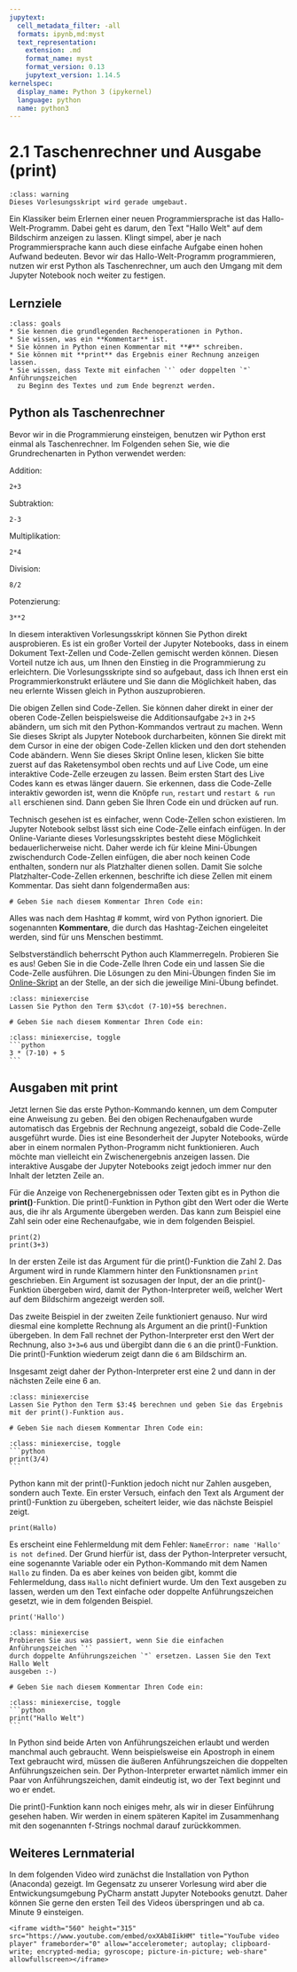 ```yaml
---
jupytext:
  cell_metadata_filter: -all
  formats: ipynb,md:myst
  text_representation:
    extension: .md
    format_name: myst
    format_version: 0.13
    jupytext_version: 1.14.5
kernelspec:
  display_name: Python 3 (ipykernel)
  language: python
  name: python3
---
```


# 2.1 Taschenrechner und Ausgabe (print)

```{admonition} Hinweise zur Vorlesung Objektorientierte Programmierung im WiSe 2025/26
:class: warning
Dieses Vorlesungsskript wird gerade umgebaut.
```

Ein Klassiker beim Erlernen einer neuen Programmiersprache ist das
Hallo-Welt-Programm. Dabei geht es darum, den Text "Hallo Welt" auf dem
Bildschirm anzeigen zu lassen. Klingt simpel, aber je nach Programmiersprache
kann auch diese einfache Aufgabe einen hohen Aufwand bedeuten. Bevor wir das
Hallo-Welt-Programm programmieren, nutzen wir erst Python als Taschenrechner, um
auch den Umgang mit dem Jupyter Notebook noch weiter zu festigen.

## Lernziele

```{admonition} Lernziele
:class: goals
* Sie kennen die grundlegenden Rechenoperationen in Python.
* Sie wissen, was ein **Kommentar** ist.
* Sie können in Python einen Kommentar mit **#** schreiben.
* Sie können mit **print** das Ergebnis einer Rechnung anzeigen lassen.
* Sie wissen, dass Texte mit einfachen `'` oder doppelten `"` Anführungszeichen
  zu Beginn des Textes und zum Ende begrenzt werden. 
```

## Python als Taschenrechner

Bevor wir in die Programmierung einsteigen, benutzen wir Python erst einmal als
Taschenrechner. Im Folgenden sehen Sie, wie die Grundrechenarten in Python
verwendet werden:

Addition:

```{code-cell} ipython3
2+3
```

Subtraktion:

```{code-cell} ipython3
2-3
```

Multiplikation:

```{code-cell} ipython3
2*4
```

Division:

```{code-cell} ipython3
8/2
```

Potenzierung:

```{code-cell} ipython3
3**2
```

In diesem interaktiven Vorlesungsskript können Sie Python direkt ausprobieren.
Es ist ein großer Vorteil der Jupyter Notebooks, dass in einem Dokument
Text-Zellen und Code-Zellen gemischt werden können. Diesen Vorteil nutze ich
aus, um Ihnen den Einstieg in die Programmierung zu erleichtern. Die
Vorlesungsskripte sind so aufgebaut, dass ich Ihnen erst ein
Programmierkonstrukt erläutere und Sie dann die Möglichkeit haben, das neu
erlernte Wissen gleich in Python auszuprobieren.

Die obigen Zellen sind Code-Zellen. Sie können daher direkt in einer der oberen
Code-Zellen beispielsweise die Additionsaufgabe `2+3` in `2+5` abändern, um sich
mit den Python-Kommandos vertraut zu machen. Wenn Sie dieses Skript als Jupyter
Notebook durcharbeiten, können Sie direkt mit dem Cursor in eine der obigen
Code-Zellen klicken und den dort stehenden Code abändern. Wenn Sie dieses Skript
Online lesen, klicken Sie bitte zuerst auf das Raketensymbol oben rechts und auf
Live Code, um eine interaktive Code-Zelle erzeugen zu lassen. Beim ersten Start
des Live Codes kann es etwas länger dauern. Sie erkennen, dass die Code-Zelle
interaktiv geworden ist, wenn die Knöpfe `run`, `restart` und `restart & run
all` erschienen sind. Dann geben Sie Ihren Code ein und drücken auf run.

Technisch gesehen ist es einfacher, wenn Code-Zellen schon existieren. Im
Jupyter Notebook selbst lässt sich eine Code-Zelle einfach einfügen. In der
Online-Variante dieses Vorlesungsskriptes besteht diese Möglichkeit
bedauerlicherweise nicht. Daher werde ich für kleine Mini-Übungen zwischendurch
Code-Zellen einfügen, die aber noch keinen Code enthalten, sondern nur als
Platzhalter dienen sollen. Damit Sie solche Platzhalter-Code-Zellen erkennen,
beschrifte ich diese Zellen mit einem Kommentar. Das sieht dann folgendermaßen
aus:

```{code-cell} ipython3
# Geben Sie nach diesem Kommentar Ihren Code ein:
```

Alles was nach dem Hashtag # kommt, wird von Python ignoriert. Die sogenannten
**Kommentare**, die durch das Hashtag-Zeichen eingeleitet werden, sind für uns
Menschen bestimmt.

Selbstverständlich beherrscht Python auch Klammerregeln. Probieren Sie es aus!
Geben Sie in die Code-Zelle Ihren Code ein und lassen Sie die Code-Zelle
ausführen. Die Lösungen zu den Mini-Übungen finden Sie im
[Online-Skript](https://gramschs.github.io/book_python/intro.html) an der
Stelle, an der sich die jeweilige Mini-Übung befindet.

```{admonition} Mini-Übung
:class: miniexercise
Lassen Sie Python den Term $3\cdot (7-10)+5$ berechnen. 
```

```{code-cell} ipython3
# Geben Sie nach diesem Kommentar Ihren Code ein:
```

````{admonition} Lösung
:class: miniexercise, toggle
```python
3 * (7-10) + 5
```
````

## Ausgaben mit print

Jetzt lernen Sie das erste Python-Kommando kennen, um dem Computer eine
Anweisung zu geben. Bei den obigen Rechenaufgaben wurde automatisch das Ergebnis
der Rechnung angezeigt, sobald die Code-Zelle ausgeführt wurde. Dies ist eine
Besonderheit der Jupyter Notebooks, würde aber in einem normalen Python-Programm
nicht funktionieren. Auch möchte man vielleicht ein Zwischenergebnis anzeigen
lassen. Die interaktive Ausgabe der Jupyter Notebooks zeigt jedoch immer nur den
Inhalt der letzten Zeile an.

Für die Anzeige von Rechenergebnissen oder Texten gibt es in Python die
**print()**-Funktion. Die print()-Funktion in Python gibt den Wert oder die
Werte aus, die ihr als Argumente übergeben werden. Das kann zum Beispiel eine
Zahl sein oder eine Rechenaufgabe, wie in dem folgenden Beispiel.

```{code-cell} ipython3
print(2)
print(3+3)
```

In der ersten Zeile ist das Argument für die print()-Funktion die Zahl 2. Das
Argument wird in runde Klammern hinter den Funktionsnamen `print` geschrieben.
Ein Argument ist sozusagen der Input, der an die print()-Funktion übergeben
wird, damit der Python-Interpreter weiß, welcher Wert auf dem Bildschirm
angezeigt werden soll.

Das zweite Beispiel in der zweiten Zeile funktioniert genauso. Nur wird diesmal
eine komplette Rechnung als Argument an die print()-Funktion übergeben. In dem
Fall rechnet der Python-Interpreter erst den Wert der Rechnung, also `3+3=6` aus
und übergibt dann die `6` an die print()-Funktion. Die print()-Funktion wiederum
zeigt dann die `6` am Bildschirm an.

Insgesamt zeigt daher der Python-Interpreter erst eine 2 und dann in der
nächsten Zeile eine 6 an.

```{admonition} Mini-Übung
:class: miniexercise
Lassen Sie Python den Term $3:4$ berechnen und geben Sie das Ergebnis mit der print()-Funktion aus. 
```

```{code-cell} ipython3
# Geben Sie nach diesem Kommentar Ihren Code ein:
```

````{admonition} Lösung
:class: miniexercise, toggle
```python
print(3/4)
```
````

Python kann mit der print()-Funktion jedoch nicht nur Zahlen ausgeben, sondern
auch Texte. Ein erster Versuch, einfach den Text als Argument der
print()-Funktion zu übergeben, scheitert leider, wie das nächste Beispiel zeigt.

```{code-cell} ipython3
print(Hallo)
```

Es erscheint eine Fehlermeldung mit dem Fehler: `NameError: name 'Hallo' is not
defined`. Der Grund hierfür ist, dass der Python-Interpreter versucht, eine
sogenannte Variable oder ein Python-Kommando mit dem Namen `Hallo` zu finden. Da
es aber keines von beiden gibt, kommt die Fehlermeldung, dass `Hallo` nicht
definiert wurde. Um den Text ausgeben zu lassen, werden um den Text einfache
oder doppelte Anführungszeichen gesetzt, wie in dem folgenden Beispiel.

```{code-cell} ipython3
print('Hallo')
```

```{admonition} Mini-Übung
:class: miniexercise
Probieren Sie aus was passiert, wenn Sie die einfachen Anführungszeichen `'`
durch doppelte Anführungszeichen `"` ersetzen. Lassen Sie den Text Hallo Welt
ausgeben :-)
```

```{code-cell} ipython3
# Geben Sie nach diesem Kommentar Ihren Code ein:
```

````{admonition} Lösung
:class: miniexercise, toggle
```python
print("Hallo Welt")
```
````

In Python sind beide Arten von Anführungszeichen erlaubt und werden manchmal
auch gebraucht. Wenn beispielsweise ein Apostroph in einem Text gebraucht wird,
müssen die äußeren Anführungszeichen die doppelten Anführungszeichen sein. Der
Python-Interpreter erwartet nämlich immer ein Paar von Anführungszeichen, damit
eindeutig ist, wo der Text beginnt und wo er endet.

Die print()-Funktion kann noch einiges mehr, als wir in dieser Einführung
gesehen haben. Wir werden in einem späteren Kapitel im Zusammenhang mit den
sogenannten f-Strings nochmal darauf zurückkommen.

## Weiteres Lernmaterial

In dem folgenden Video wird zunächst die Installation von Python (Anaconda)
gezeigt. Im Gegensatz zu unserer Vorlesung wird aber die Entwickungsumgebung
PyCharm anstatt Jupyter Notebooks genutzt. Daher können Sie gerne den ersten
Teil des Videos überspringen und ab ca. Minute 9 einsteigen.

```{dropdown} Video "Dein erstes Python-Programm" von Programmieren Starten
<iframe width="560" height="315" src="https://www.youtube.com/embed/oxXAb8IikHM" title="YouTube video player" frameborder="0" allow="accelerometer; autoplay; clipboard-write; encrypted-media; gyroscope; picture-in-picture; web-share" allowfullscreen></iframe>
```
